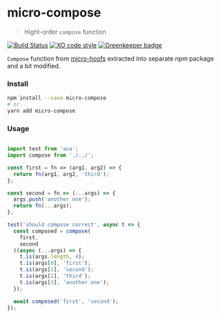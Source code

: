 # micro-compose

> Hight-order `compose` function

[![Build Status](https://travis-ci.org/microauth/micro-compose.svg?branch=master)](https://travis-ci.org/microauth/micro-compose)
[![XO code style](https://img.shields.io/badge/code_style-XO-5ed9c7.svg)](https://github.com/sindresorhus/xo)
[![Greenkeeper badge](https://badges.greenkeeper.io/microauth/micro-compose.svg)](https://greenkeeper.io/)

`Compose` function from [micro-hoofs](https://github.com/KaleoSoftware/micro-hoofs) extracted into separate npm package and a bit modified.

### Install

```sh
npm install --save micro-compose
# or
yarn add micro-compose
```

### Usage

```js

import test from 'ava';
import compose from './../';

const first = fn => (arg1, arg2) => {
  return fn(arg1, arg2, 'third');
};

const second = fn => (...args) => {
  args.push('another one');
  return fn(...args);
};

test('should compose correct', async t => {
  const composed = compose(
    first,
    second
  )(async (...args) => {
    t.is(args.length, 4);
    t.is(args[0], 'first');
    t.is(args[1], 'second');
    t.is(args[2], 'third');
    t.is(args[3], 'another one');
  });

  await composed('first', 'second');
});

```
